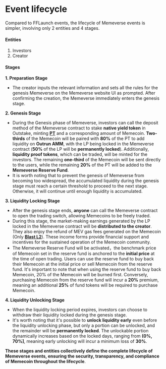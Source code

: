 # Event lifecycle

Compared to FFLaunch events, the lifecycle of Memeverse events is simpler, involving only 2 entities and 4 stages.

#### Entities

1. Investors
2. Creator

#### Stages

**1. Preparation Stage**

* The creator inputs the relevant information and sets all the rules for the genesis Memeverse on the Memeverse website UI as prompted. After confirming the creation, the Memeverse immediately enters the genesis stage.

**2. Genesis Stage**

* During the Genesis phase of Memeverse, investors can call the deposit method of the Memeverse contract to stake **native yield token** in Outstake, minting [**PT**](../outstake/yield-tokenization/pt.md) and a corresponding amount of Memecoin. **Two-thirds** of the Memecoin will be paired with **80%** of the PT to add liquidity on **Outrun AMM**, with the LP being locked in the Memeverse contract (**50%** of the LP will be **permanently locked**). Additionally, **liquidity proof tokens**, which can be traded, will be minted for the investors. The remaining **one-third** of the Memecoin will be sent directly to the users, while the remaining **20%** of the PT will be added to the **Memeverse Reserve Fund**.
* It is worth noting that to prevent the genesis of Memeverse from becoming too widespread, the accumulated liquidity during the genesis stage must reach a certain threshold to proceed to the next stage. Otherwise, it will continue until enough liquidity is accumulated.

**3. Liquidity Locking Stage**

* After the genesis stage ends, **anyone** can call the Memeverse contract to open the trading switch, allowing Memecoins to be freely traded.
* During this stage, the market-making earnings generated by the LP locked in the Memeverse contract will be **distributed to the creator**. They also enjoy the refund of MEV gas fees generated on the Memecoin (Only [**Blast L2**](https://docs.blast.io/building/guides/gas-fees)). These income forms provide financial support and incentives for the sustained operation of the Memecoin community.
* The Memeverse Reserve Fund will be activated，the benchmark price of Memecoin set in the reserve fund is anchored to the **initial price** at the time of open trading. Users can use the reserve fund to buy back their Memecoin at the initial price or sell Memecoin from the reserve fund. It's important to note that when using the reserve fund to buy back Memecoin, 20% of the Memecoin will be burned first. Conversely, purchasing Memecoin from the reserve fund will incur a **20%** premium, meaning an additional **25%** of fund tokens will be required to purchase Memecoin.

**4. Liquidity Unlocking Stage**

* When the liquidity locking period expires, investors can choose to withdraw their liquidity locked during the genesis stage.
* It's worth noting that it's possible to **unlock liquidity early** even before the liquidity unlocking phase, but only a portion can be unlocked, and the remainder will be **permanently locked**. The unlockable portion dynamically increases based on the locked days, ranging from **(0%, 70%]**, meaning early unlocking will incur a minimum loss of **30%**.

**These stages and entities collectively define the complete lifecycle of Memeverse events, ensuring the security, transparency, and compliance of Memecoin throughout the lifecycle**.
